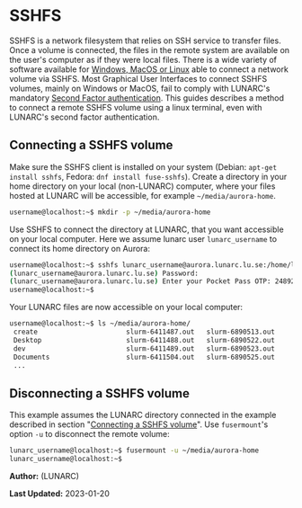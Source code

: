 # SSHFS

SSHFS is a network filesystem that relies on SSH service to transfer files.
Once a volume is connected, the files in the remote system are available on the user's computer as if they were local files.
There is a wide variety of software available for [Windows, MacOS or Linux](http://pig.made-it.com/sshfs.html) able to connect a network volume via SSHFS.
Most Graphical User Interfaces to connect SSHFS volumes, mainly on Windows or MacOS, fail to comply with LUNARC's mandatory [Second Factor authentication](/en/latest/getting_started/login_howto/#logging-in-using-one-time-passwords-otp).
This guides describes a method to connect a remote SSHFS volume using a linux terminal, even with LUNARC's second factor authentication.

## Connecting a SSHFS volume

Make sure the SSHFS client is installed on your system (Debian: `apt-get install sshfs`, Fedora: `dnf install fuse-sshfs`).
Create a directory in your home directory on your local (non-LUNARC) computer, where your files hosted at LUNARC will be accessible, for example `~/media/aurora-home`.

```bash
username@localhost:~$ mkdir -p ~/media/aurora-home
```

Use SSHFS to connect the directory at LUNARC, that you want accessible on your local computer.
Here we assume lunarc user `lunarc_username` to connect its home directory on Aurora:


```bash
username@localhost:~$ sshfs lunarc_username@aurora.lunarc.lu.se:/home/lunarc_username ~/media/aurora-home
(lunarc_username@aurora.lunarc.lu.se) Password: 
(lunarc_username@aurora.lunarc.lu.se) Enter your Pocket Pass OTP: 248921
username@localhost:~$
```

Your LUNARC files are now accessible on your local computer:
```bash
username@localhost:~$ ls ~/media/aurora-home/
 create                      slurm-6411487.out   slurm-6890513.out
 Desktop                     slurm-6411488.out   slurm-6890522.out
 dev                         slurm-6411489.out   slurm-6890523.out
 Documents                   slurm-6411504.out   slurm-6890525.out
 ...
```

## Disconnecting a SSHFS volume

This example assumes the LUNARC directory connected in the example described in section "[Connecting a SSHFS volume](#connecting_a_sshfs_volume)".
Use `fusermount`'s option `-u` to disconnect the remote volume:

```bash
lunarc_username@localhost:~$ fusermount -u ~/media/aurora-home
lunarc_username@localhost:~$ 
```

**Author:**
(LUNARC)

**Last Updated:**
2023-01-20
